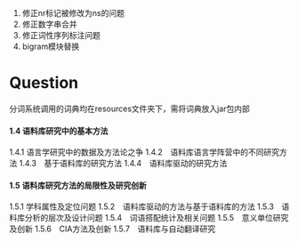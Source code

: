 1. 修正nr标记被修改为ns的问题
2. 修正数字串合并
3. 修正词性序列标注问题
4. bigram模块替换

# Question 

分词系统调用的词典均在resources文件夹下，需将词典放入jar包内部



#### 1.4 语料库研究中的基本方法
1.4.1 语言学研究中的数据及方法论之争
1.4.2　语料库语言学阵营中的不同研究方法
1.4.3　基于语料库的研究方法
1.4.4　语料库驱动的研究方法

#### 1.5 语料库研究方法的局限性及研究创新
1.5.1  学科属性及定位问题
1.5.2　语料库驱动的方法与基于语料库的方法
1.5.3　语料库分析的层次及设计问题
1.5.4　词语搭配统计及相关问题
1.5.5　意义单位研究及创新
1.5.6　CIA方法及创新
1.5.7　语料库与自动翻译研究